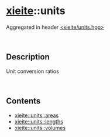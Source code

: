 # [xieite](./xieite.md)\:\:units
Aggregated in header [<xieite/units.hpp>](../include/xieite/units.hpp)

&nbsp;

## Description
Unit conversion ratios

&nbsp;

## Contents
- [xieite::units::areas](./units/areas.md)
- [xieite::units::lengths](./units/lengths.md)
- [xieite::units::volumes](./units/volumes.md)
